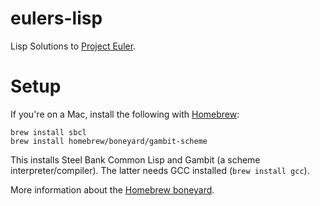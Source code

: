 # eulers-lisp
Lisp Solutions to [Project Euler](https://projecteuler.net/).

# Setup

If you're on a Mac, install the following with [Homebrew](http://brew.sh/):

```
brew install sbcl
brew install homebrew/boneyard/gambit-scheme
```

This installs Steel Bank Common Lisp and Gambit (a scheme interpreter/compiler). The latter needs GCC installed (`brew install gcc`).

More information about the [Homebrew boneyard](https://github.com/Homebrew/homebrew-boneyard).
